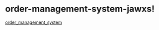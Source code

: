 # order-management-system-jawxs!

[order_management_system](https://user-images.githubusercontent.com/69812257/157308613-ad4554a1-9c6b-42e8-a405-33001b3d0271.gif)
